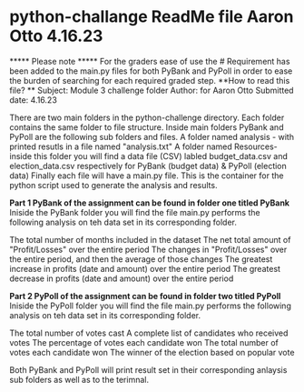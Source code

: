 # python-challange ReadMe file Aaron Otto 4.16.23
***** Please note ***** For the graders ease of use the # Requirement has been added to the main.py files for both PyBank and PyPoll in order to ease the burden of searching for each required graded step. 
**How to read this file? **
Subject: Module 3 challenge folder Author: for Aaron Otto
Submitted date: 4.16.23

There are two main folders in the python-challenge directory.  Each folder contains the same folder to file structure. 
  Inside main folders PyBank and PyPoll are the following sub folders and files. 
    A folder named analysis - with printed resutls in a file named "analysis.txt"
    A folder named Resources- inside this folder you will find a data file (CSV) labled budget_data.csv and election_data.csv
    respectively for PyBank (budget data) & PyPoll (election data) 
    Finally each file will have a main.py file. This is the container for the python script used to generate the analysis and results. 

**Part 1 PyBank of the assignment can be found in folder one titled PyBank** Iniside the PyBank folder you will find the file  main.py performs the following analysis on teh data   set in its corresponding folder.

  The total number of months included in the dataset
  The net total amount of "Profit/Losses" over the entire period
  The changes in "Profit/Losses" over the entire period, and then the average of those changes
  The greatest increase in profits (date and amount) over the entire period
  The greatest decrease in profits (date and amount) over the entire period

**Part 2 PyPoll of the assignment can be found in folder two titled PyPoll** Iniside the PyPoll folder you will find the file  main.py performs the following analysis on teh data   set in its corresponding folder.

  The total number of votes cast
  A complete list of candidates who received votes
  The percentage of votes each candidate won
  The total number of votes each candidate won
  The winner of the election based on popular vote
  
  Both PyBank and PyPoll will print result set in their corresponding anlaysis sub folders as well as to the terimnal.  

